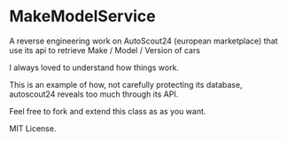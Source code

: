 MakeModelService
================

A reverse engineering work on AutoScout24 (european marketplace) that use its api to retrieve Make / Model / Version of cars

I always loved to understand how things work.

This is an example of how, not carefully protecting its database, autoscout24 reveals too much through its API.

Feel free to fork and extend this class as as you want.

MIT License.